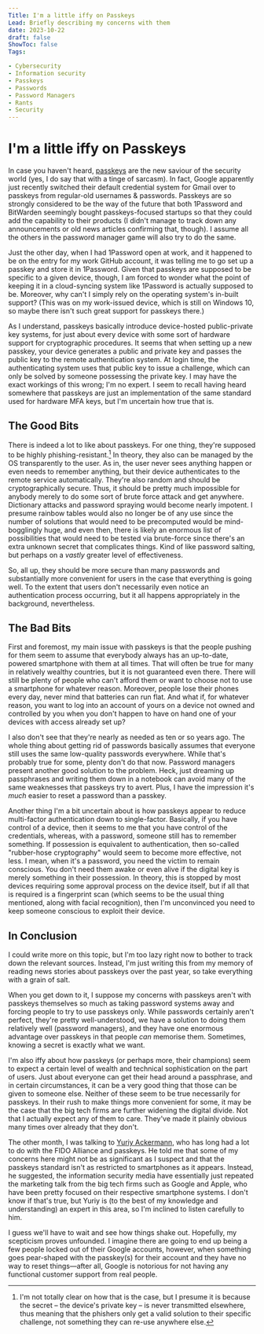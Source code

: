 ```yaml
---
Title: I'm a little iffy on Passkeys
Lead: Briefly describing my concerns with them
date: 2023-10-22
draft: false
ShowToc: false
Tags:

- Cybersecurity
- Information security
- Passkeys
- Passwords
- Password Managers
- Rants
- Security
---
```


# I'm a little iffy on Passkeys

In case you haven't heard, [passkeys](https://www.passkeys.com/) are the new saviour of the security world (yes, I do say that with a tinge of sarcasm).  In fact, Google apparently just recently switched their default credential system for Gmail over to passkeys from regular-old usernames & passwords.  Passkeys are so strongly considered to be the way of the future that both 1Password and BitWarden seemingly bought passkeys-focused startups so that they could add the capability to their products (I didn't manage to track down any announcements or old news articles confirming that, though).  I assume all the others in the password manager game will also try to do the same.

Just the other day, when I had 1Password open at work, and it happened to be on the entry for my work GitHub account, it was telling me to go set up a passkey and store it in 1Password.  Given that passkeys are supposed to be specific to a given device, though, I am forced to wonder what the point of keeping it in a cloud-syncing system like 1Password is actually supposed to be.  Moreover, why can't I simply rely on the operating system's in-built support?  (This was on my work-issued device, which is still on Windows 10, so maybe there isn't such great support for passkeys there.)

As I understand, passkeys basically introduce device-hosted public-private key systems, for just about every device with some sort of hardware support for cryptographic procedures.  It seems that when setting up a new passkey, your device generates a public and private key and passes the public key to the remote authentication system.  At login time, the authenticating system uses that public key to issue a challenge, which can only be solved by someone possessing the private key.  I may have the exact workings of this wrong; I'm no expert.  I seem to recall having heard somewhere that passkeys are just an implementation of the same standard used for hardware MFA keys, but I'm uncertain how true that is.

## The Good Bits

There is indeed a lot to like about passkeys.  For one thing, they're supposed to be highly phishing-resistant.[^phishing-resistant]  In theory, they also can be managed by the OS transparently to the user.  As in, the user never sees anything happen or even needs to remember anything, but their device authenticates to the remote service automatically.  They're also random and should be cryptographically secure.  Thus, it should be pretty much impossible for anybody merely to do some sort of brute force attack and get anywhere.  Dictionary attacks and password spraying would become nearly impotent.  I presume rainbow tables would also no longer be of any use since the number of solutions that would need to be precomputed would be mind-bogglingly huge, and even then, there is likely an enormous list of possibilities that would need to be tested via brute-force since there's an extra unknown secret that complicates things.  Kind of like password salting, but perhaps on a _vastly_ greater level of effectiveness.

[^phishing-resistant]:  I'm not totally clear on how that is the case, but I presume it is because the secret – the device's private key – is never transmitted elsewhere, thus meaning that the phishers only get a valid solution to their specific challenge, not something they can re-use anywhere else.

So, all up, they should be more secure than many passwords and substantially more convenient for users in the case that everything is going well.  To the extent that users don't necessarily even notice an authentication process occurring, but it all happens appropriately in the background, nevertheless.

## The Bad Bits

First and foremost, my main issue with passkeys is that the people pushing for them seem to assume that everybody always has an up-to-date, powered smartphone with them at all times.  That will often be true for many in relatively wealthy countries, but it is not guaranteed even there.  There will still be plenty of people who can't afford them or want to choose not to use a smartphone for whatever reason.  Moreover, people lose their phones every day, never mind that batteries can run flat.  And what if, for whatever reason, you want to log into an account of yours on a device not owned and controlled by you when you don't happen to have on hand one of your devices with access already set up?

I also don't see that they're nearly as needed as ten or so years ago.  The whole thing about getting rid of passwords basically assumes that everyone still uses the same low-quality passwords everywhere.  While that's probably true for some, plenty don't do that now.  Password managers present another good solution to the problem.  Heck, just dreaming up passphrases and writing them down in a notebook can avoid many of the same weaknesses that passkeys try to avert.  Plus, I have the impression it's _much_ easier to reset a password than a passkey.

Another thing I'm a bit uncertain about is how passkeys appear to reduce multi-factor authentication down to single-factor.  Basically, if you have control of a device, then it seems to me that you have control of the credentials, whereas, with a password, someone still has to remember something.  If possession is equivalent to authentication, then so-called "rubber-hose cryptography" would seem to become more effective, not less.  I mean, when it's a password, you need the victim to remain conscious.  You don't need them awake or even alive if the digital key is merely something in their possession.  In theory, this is stopped by most devices requiring some approval process on the device itself, but if all that is required is a fingerprint scan (which seems to be the usual thing mentioned, along with facial recognition), then I'm unconvinced you need to keep someone conscious to exploit their device.

## In Conclusion

I could write more on this topic, but I'm too lazy right now to bother to track down the relevant sources.  Instead, I'm just writing this from my memory of reading news stories about passkeys over the past year, so take everything with a grain of salt.

When you get down to it, I suppose my concerns with passkeys aren't with passkeys themselves so much as taking password systems away and forcing people to try to use passkeys only.  While passwords certainly aren't perfect, they're pretty well-understood, we have a solution to doing them relatively well (password managers), and they have one enormous advantage over passkeys in that people _can_ memorise them.  Sometimes, knowing a secret is exactly what we want.

I'm also iffy about how passkeys (or perhaps more, their champions) seem to expect a certain level of wealth and technical sophistication on the part of users.  Just about everyone can get their head around a passphrase, and in certain circumstances, it can be a very good thing that those can be given to someone else.  Neither of these seem to be true necessarily for passkeys.  In their rush to make things more convenient for some, it may be the case that the big tech firms are further widening the digital divide.  Not that I actually expect any of them to care.  They've made it plainly obvious many times over already that they don't.

The other month, I was talking to [Yuriy Ackermann](https://github.com/herrjemand), who has long had a lot to do with the FIDO Alliance and passkeys.  He told me that some of my concerns here might not be as significant as I suspect and that the passkeys standard isn't as restricted to smartphones as it appears.  Instead, he suggested, the information security media have essentially just repeated the marketing talk from the big tech firms such as Google and Apple, who have been pretty focused on their respective smartphone systems.  I don't know if that's true, but Yuriy is (to the best of my knowledge and understanding) an expert in this area, so I'm inclined to listen carefully to him.

I guess we'll have to wait and see how things shake out.  Hopefully, my scepticism proves unfounded.  I imagine there are going to end up being a few people locked out of their Google accounts, however, when something goes pear-shaped with the passkey(s) for their account and they have no way to reset things—after all, Google is notorious for not having any functional customer support from real people.
